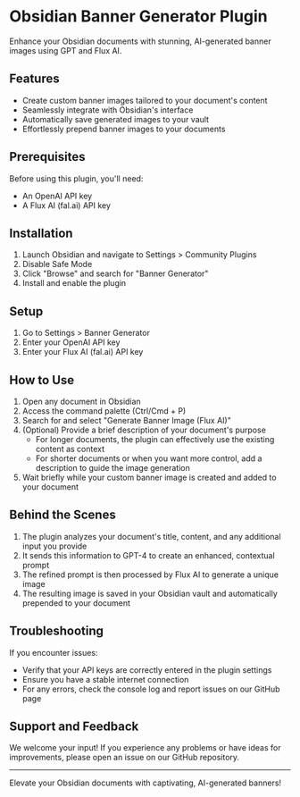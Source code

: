 # Obsidian Banner Generator Plugin

Enhance your Obsidian documents with stunning, AI-generated banner images using GPT and Flux AI.

## Features

- Create custom banner images tailored to your document's content
- Seamlessly integrate with Obsidian's interface
- Automatically save generated images to your vault
- Effortlessly prepend banner images to your documents

## Prerequisites

Before using this plugin, you'll need:

- An OpenAI API key
- A Flux AI (fal.ai) API key

## Installation

1. Launch Obsidian and navigate to Settings > Community Plugins
2. Disable Safe Mode
3. Click "Browse" and search for "Banner Generator"
4. Install and enable the plugin

## Setup

1. Go to Settings > Banner Generator
2. Enter your OpenAI API key
3. Enter your Flux AI (fal.ai) API key

## How to Use

1. Open any document in Obsidian
2. Access the command palette (Ctrl/Cmd + P)
3. Search for and select "Generate Banner Image (Flux AI)"
4. (Optional) Provide a brief description of your document's purpose
   - For longer documents, the plugin can effectively use the existing content as context
   - For shorter documents or when you want more control, add a description to guide the image generation
5. Wait briefly while your custom banner image is created and added to your document

## Behind the Scenes

1. The plugin analyzes your document's title, content, and any additional input you provide
2. It sends this information to GPT-4 to create an enhanced, contextual prompt
3. The refined prompt is then processed by Flux AI to generate a unique image
4. The resulting image is saved in your Obsidian vault and automatically prepended to your document

## Troubleshooting

If you encounter issues:

- Verify that your API keys are correctly entered in the plugin settings
- Ensure you have a stable internet connection
- For any errors, check the console log and report issues on our GitHub page

## Support and Feedback

We welcome your input! If you experience any problems or have ideas for improvements, please open an issue on our GitHub repository.

---

Elevate your Obsidian documents with captivating, AI-generated banners!
